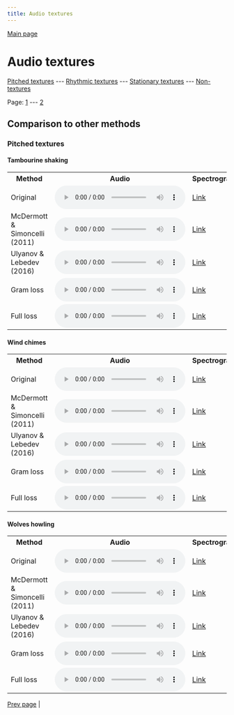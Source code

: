 ```yaml
---
title: Audio textures
---
```


[Main page](/audio_textures/)

# Audio textures

[Pitched textures](/audio_textures/pitched_textures/1/) --- [Rhythmic textures](/audio_textures/rhythmic_textures/1/) --- [Stationary textures](/audio_textures/stationary_textures/1/) --- [Non-textures](/audio_textures/non_textures/1/)

Page: [1](/audio_textures/pitched_textures/1/) --- [2](/audio_textures/pitched_textures/2/)

## Comparison to other methods

### Pitched textures

#### Tambourine shaking

<center>
<table>

<tr>
  <th>Method</th>
  <th>Audio</th>
  <th>Spectrogram</th>
</tr>

<tr>
<td>Original</td>
<td>
  <audio controls>
    <source src="/audio_textures/assets/baselines/original/Tambourine_shaking.ogg">
    <source src="/audio_textures/assets/baselines/original/Tambourine_shaking.mp3">
    <source src="/audio_textures/assets/baselines/original/Tambourine_shaking.wav">
  </audio>
</td>
<td>
  <a href="/audio_textures/assets/baselines/original/Tambourine_shaking.png">Link</a>
</td>
</tr>

<tr>
<td>McDermott & Simoncelli (2011)</td>
<td>
  <audio controls>
    <source src="/audio_textures/assets/baselines/mcdermott/Tambourine_shaking.ogg">
    <source src="/audio_textures/assets/baselines/mcdermott/Tambourine_shaking.mp3">
    <source src="/audio_textures/assets/baselines/mcdermott/Tambourine_shaking.wav">
  </audio>
</td>
<td>
  <a href="/audio_textures/assets/baselines/mcdermott/Tambourine_shaking.png">Link</a>
</td>
</tr>

<tr>
<td>Ulyanov & Lebedev (2016)</td>
<td>
  <audio controls>
    <source src="/audio_textures/assets/baselines/ulyanov/Tambourine_shaking.ogg">
    <source src="/audio_textures/assets/baselines/ulyanov/Tambourine_shaking.mp3">
    <source src="/audio_textures/assets/baselines/ulyanov/Tambourine_shaking.wav">
  </audio>
</td>
<td>
  <a href="/audio_textures/assets/baselines/ulyanov/Tambourine_shaking.png">Link</a>
</td>
</tr>

<tr>
<td>Gram loss</td>
<td>
  <audio controls>
    <source src="/audio_textures/assets/baselines/gram/Tambourine_shaking.ogg">
    <source src="/audio_textures/assets/baselines/gram/Tambourine_shaking.mp3">
    <source src="/audio_textures/assets/baselines/gram/Tambourine_shaking.wav">
  </audio>
</td>
<td>
  <a href="/audio_textures/assets/baselines/gram/Tambourine_shaking.png">Link</a>
</td>
</tr>

<tr>
<td>Full loss</td>
<td>
  <audio controls>
    <source src="/audio_textures/assets/baselines/full_loss/Tambourine_shaking.ogg">
    <source src="/audio_textures/assets/baselines/full_loss/Tambourine_shaking.mp3">
    <source src="/audio_textures/assets/baselines/full_loss/Tambourine_shaking.wav">
  </audio>
</td>
<td>
  <a href="/audio_textures/assets/baselines/full_loss/Tambourine_shaking.png">Link</a>
</td>
</tr>

</table>
</center>

#### Wind chimes

<center>
<table>

<tr>
  <th>Method</th>
  <th>Audio</th>
  <th>Spectrogram</th>
</tr>

<tr>
<td>Original</td>
<td>
  <audio controls>
    <source src="/audio_textures/assets/baselines/original/Wind_chimes.ogg">
    <source src="/audio_textures/assets/baselines/original/Wind_chimes.mp3">
    <source src="/audio_textures/assets/baselines/original/Wind_chimes.wav">
  </audio>
</td>
<td>
  <a href="/audio_textures/assets/baselines/original/Wind_chimes.png">Link</a>
</td>
</tr>

<tr>
<td>McDermott & Simoncelli (2011)</td>
<td>
  <audio controls>
    <source src="/audio_textures/assets/baselines/mcdermott/Wind_chimes.ogg">
    <source src="/audio_textures/assets/baselines/mcdermott/Wind_chimes.mp3">
    <source src="/audio_textures/assets/baselines/mcdermott/Wind_chimes.wav">
  </audio>
</td>
<td>
  <a href="/audio_textures/assets/baselines/mcdermott/Wind_chimes.png">Link</a>
</td>
</tr>

<tr>
<td>Ulyanov & Lebedev (2016)</td>
<td>
  <audio controls>
    <source src="/audio_textures/assets/baselines/ulyanov/Wind_chimes.ogg">
    <source src="/audio_textures/assets/baselines/ulyanov/Wind_chimes.mp3">
    <source src="/audio_textures/assets/baselines/ulyanov/Wind_chimes.wav">
  </audio>
</td>
<td>
  <a href="/audio_textures/assets/baselines/ulyanov/Wind_chimes.png">Link</a>
</td>
</tr>

<tr>
<td>Gram loss</td>
<td>
  <audio controls>
    <source src="/audio_textures/assets/baselines/gram/Wind_chimes.ogg">
    <source src="/audio_textures/assets/baselines/gram/Wind_chimes.mp3">
    <source src="/audio_textures/assets/baselines/gram/Wind_chimes.wav">
  </audio>
</td>
<td>
  <a href="/audio_textures/assets/baselines/gram/Wind_chimes.png">Link</a>
</td>
</tr>

<tr>
<td>Full loss</td>
<td>
  <audio controls>
    <source src="/audio_textures/assets/baselines/full_loss/Wind_chimes.ogg">
    <source src="/audio_textures/assets/baselines/full_loss/Wind_chimes.mp3">
    <source src="/audio_textures/assets/baselines/full_loss/Wind_chimes.wav">
  </audio>
</td>
<td>
  <a href="/audio_textures/assets/baselines/full_loss/Wind_chimes.png">Link</a>
</td>
</tr>

</table>
</center>

#### Wolves howling

<center>
<table>

<tr>
  <th>Method</th>
  <th>Audio</th>
  <th>Spectrogram</th>
</tr>

<tr>
<td>Original</td>
<td>
  <audio controls>
    <source src="/audio_textures/assets/baselines/original/Wolves_howling.ogg">
    <source src="/audio_textures/assets/baselines/original/Wolves_howling.mp3">
    <source src="/audio_textures/assets/baselines/original/Wolves_howling.wav">
  </audio>
</td>
<td>
  <a href="/audio_textures/assets/baselines/original/Wolves_howling.png">Link</a>
</td>
</tr>

<tr>
<td>McDermott & Simoncelli (2011)</td>
<td>
  <audio controls>
    <source src="/audio_textures/assets/baselines/mcdermott/Wolves_howling.ogg">
    <source src="/audio_textures/assets/baselines/mcdermott/Wolves_howling.mp3">
    <source src="/audio_textures/assets/baselines/mcdermott/Wolves_howling.wav">
  </audio>
</td>
<td>
  <a href="/audio_textures/assets/baselines/mcdermott/Wolves_howling.png">Link</a>
</td>
</tr>

<tr>
<td>Ulyanov & Lebedev (2016)</td>
<td>
  <audio controls>
    <source src="/audio_textures/assets/baselines/ulyanov/Wolves_howling.ogg">
    <source src="/audio_textures/assets/baselines/ulyanov/Wolves_howling.mp3">
    <source src="/audio_textures/assets/baselines/ulyanov/Wolves_howling.wav">
  </audio>
</td>
<td>
  <a href="/audio_textures/assets/baselines/ulyanov/Wolves_howling.png">Link</a>
</td>
</tr>

<tr>
<td>Gram loss</td>
<td>
  <audio controls>
    <source src="/audio_textures/assets/baselines/gram/Wolves_howling.ogg">
    <source src="/audio_textures/assets/baselines/gram/Wolves_howling.mp3">
    <source src="/audio_textures/assets/baselines/gram/Wolves_howling.wav">
  </audio>
</td>
<td>
  <a href="/audio_textures/assets/baselines/gram/Wolves_howling.png">Link</a>
</td>
</tr>

<tr>
<td>Full loss</td>
<td>
  <audio controls>
    <source src="/audio_textures/assets/baselines/full_loss/Wolves_howling.ogg">
    <source src="/audio_textures/assets/baselines/full_loss/Wolves_howling.mp3">
    <source src="/audio_textures/assets/baselines/full_loss/Wolves_howling.wav">
  </audio>
</td>
<td>
  <a href="/audio_textures/assets/baselines/full_loss/Wolves_howling.png">Link</a>
</td>
</tr>

</table>
</center>

[Prev page](/audio_textures/pitched_textures/1/) | 